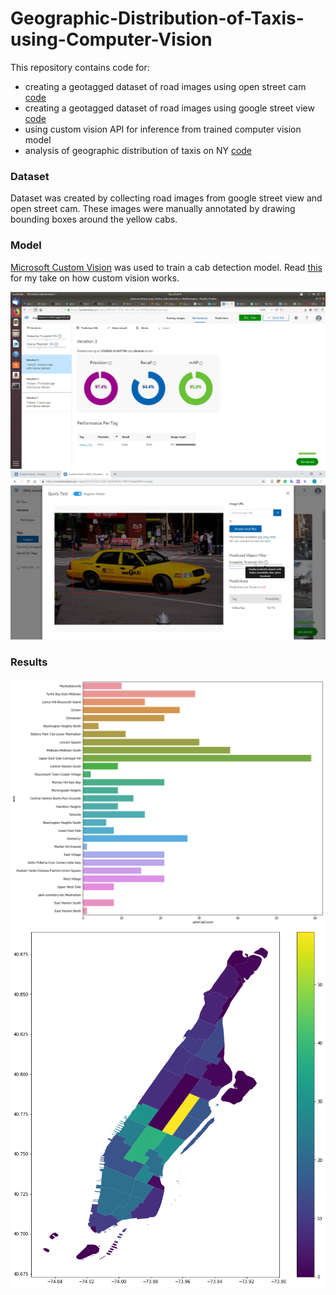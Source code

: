 # Geographic-Distribution-of-Taxis-using-Computer-Vision


This repository contains code for:
- creating a geotagged dataset of road images using open street cam [code](https://github.com/muaz-urwa/Geographic-Distribution-of-Taxis-using-Computer-Vision/blob/master/Create%20Image%20Dataset%20from%20Open%20Street%20Cam.ipynb)
- creating a geotagged dataset of road images using google street view [code](https://github.com/muaz-urwa/Geographic-Distribution-of-Taxis-using-Computer-Vision/blob/master/Create%20image%20Dataset%20from%20Google%20Street%20View.ipynb)
- using custom vision API for inference from trained computer vision model
- analysis of geographic distribution of taxis on NY [code](https://github.com/muaz-urwa/Geographic-Distribution-of-Taxis-using-Computer-Vision/blob/master/Geographic%20Distribution%20of%20Taxis%20NYC.ipynb)

### Dataset
Dataset was created by collecting road images from google street view and open street cam. These images were manually annotated by drawing bounding boxes around the yellow cabs.

### Model
[Microsoft Custom Vision](https://azure.microsoft.com/en-us/services/cognitive-services/custom-vision-service/) was used to train a cab detection model. Read [this](https://github.com/muaz-urwa/Geographic-Distribution-of-Taxis-using-Computer-Vision/blob/master/Custom%20Vision%20Service.pdf) for my take on how custom vision works. 

<img src="Manhattan_Model.jpg">

<img src="Test_Model.jpg">

### Results

<img src="count.png">

<img src="geo.png">

